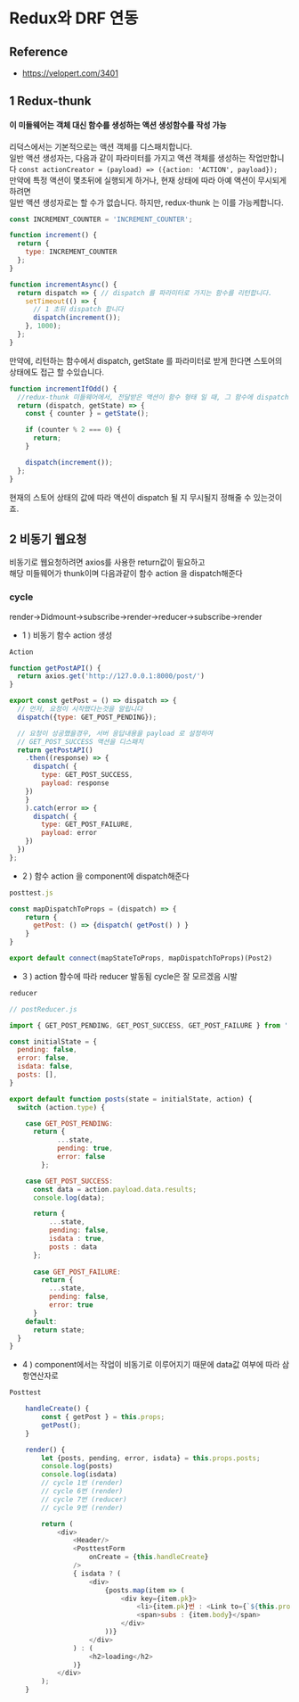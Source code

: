 # Redux와 DRF 연동

## Reference
- https://velopert.com/3401

## 1 Redux-thunk

#### 이 미들웨어는 객체 대신 함수를 생성하는 액션 생성함수를 작성 가능
리덕스에서는 기본적으로는 액션 객체를 디스패치합니다. <br/>
일반 액션 생성자는, 다음과 같이 파라미터를 가지고 액션 객체를 생성하는 작업만합니다
`const actionCreator = (payload) => ({action: 'ACTION', payload});`
<br/>
만약에 특정 액션이 몇초뒤에 실행되게 하거나, 현재 상태에 따라 아예 액션이 무시되게 하려면<br/>
일반 액션 생성자로는 할 수가 없습니다. 하지만, redux-thunk 는 이를 가능케합니다.
```javascript
const INCREMENT_COUNTER = 'INCREMENT_COUNTER';

function increment() {
  return {
    type: INCREMENT_COUNTER
  };
}

function incrementAsync() {
  return dispatch => { // dispatch 를 파라미터로 가지는 함수를 리턴합니다.
    setTimeout(() => {
      // 1 초뒤 dispatch 합니다
      dispatch(increment());
    }, 1000);
  };
}
```
만약에, 리턴하는 함수에서 dispatch, getState 를 파라미터로 받게 한다면 스토어의 상태에도 접근 할 수있습니다. 
```javascript
function incrementIfOdd() {
  //redux-thunk 미들웨어에서, 전달받은 액션이 함수 형태 일 때, 그 함수에 dispatch 와 getState 를 넣어서 실행
  return (dispatch, getState) => {
    const { counter } = getState();

    if (counter % 2 === 0) {
      return;
    }

    dispatch(increment());
  };
}
```
현재의 스토어 상태의 값에 따라 액션이 dispatch 될 지 무시될지 정해줄 수 있는것이죠.

## 2 비동기 웹요청
비동기로 웹요청하려면 axios를 사용한 return값이 필요하고 <br/>
해당 미들웨어가 thunk이며 다음과같이 함수 action 을 dispatch해준다
### cycle
render->Didmount->subscribe->render->reducer->subscribe->render<br/>

- 1 ) 비동기 함수 action 생성
```javascript
Action

function getPostAPI() {
  return axios.get('http://127.0.0.1:8000/post/')
}

export const getPost = () => dispatch => {
  // 먼저, 요청이 시작했다는것을 알립니다
  dispatch({type: GET_POST_PENDING});

  // 요청이 성공했을경우, 서버 응답내용을 payload 로 설정하여
  // GET_POST_SUCCESS 액션을 디스패치
  return getPostAPI()
    .then((response) => {
      dispatch( {
        type: GET_POST_SUCCESS,
        payload: response
    })
    }
    ).catch(error => {
      dispatch( {
        type: GET_POST_FAILURE,
        payload: error
    })
  })
};

```
- 2 ) 함수 action 을 component에 dispatch해준다
```javascript
posttest.js

const mapDispatchToProps = (dispatch) => {  
    return {
      getPost: () => {dispatch( getPost() ) }
    }
}

export default connect(mapStateToProps, mapDispatchToProps)(Post2)
```
- 3 ) action 함수에 따라 reducer 발동됨 cycle은 잘 모르겠음 시발
```javascript
reducer

// postReducer.js

import { GET_POST_PENDING, GET_POST_SUCCESS, GET_POST_FAILURE } from '../actions/types';

const initialState = {
  pending: false,
  error: false,
  isdata: false,
  posts: [],
}

export default function posts(state = initialState, action) {
  switch (action.type) {

    case GET_POST_PENDING:
      return {
            ...state,
            pending: true,
            error: false
        };

    case GET_POST_SUCCESS:
      const data = action.payload.data.results;
      console.log(data);

      return {
          ...state,
          pending: false,
          isdata : true,
          posts : data
      };
    
      case GET_POST_FAILURE:
        return {
          ...state,
          pending: false,
          error: true
      }
    default:
      return state;
  }
}
```
- 4 ) component에서는 작업이 비동기로 이루어지기 때문에 data값 여부에 따라 삼항연산자로  
```javascript
Posttest

    handleCreate() {
        const { getPost } = this.props;
        getPost();
    }

    render() {
        let {posts, pending, error, isdata} = this.props.posts;
        console.log(posts)
        console.log(isdata)
        // cycle 1번 (render)
        // cycle 6번 (render)
        // cycle 7번 (reducer)
        // cycle 9번 (render)

        return (
            <div> 
                <Header/>
                <PosttestForm
                    onCreate = {this.handleCreate}
                />
                { isdata ? (
                    <div>
                        {posts.map(item => (
                            <div key={item.pk}>
                                <li>{item.pk}번 : <Link to={`${this.props.match.path}/${item.pk}`}>Title : {item.title}</Link></li>
                                <span>subs : {item.body}</span>
                            </div>
                        ))}
                    </div>
                ) : (
                    <h2>loading</h2>
                )}
            </div>
        );
    }
```
